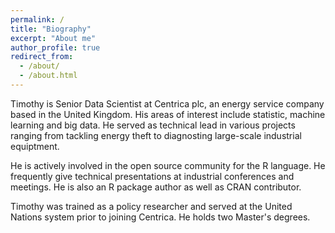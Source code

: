```yaml
---
permalink: /
title: "Biography"
excerpt: "About me"
author_profile: true
redirect_from: 
  - /about/
  - /about.html
---
```


Timothy is Senior Data Scientist at Centrica plc, an energy service company based in the United Kingdom. His areas of interest include statistic, machine learning and big data. He served as technical lead in various projects ranging from tackling energy theft to diagnosting large-scale industrial equiptment.

He is actively involved in the open source community for the R language. He frequently give technical presentations at industrial conferences and meetings. He is also an R package author as well as CRAN contributor.

Timothy was trained as a policy researcher and served at the United Nations system prior to joining Centrica. He holds two Master's degrees.